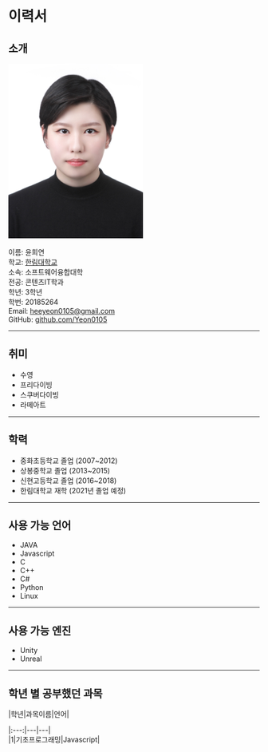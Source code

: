 # 이력서

## 소개
<img src=증명사진.jpg width=270 height=350> 


이름: 윤희연   
학교: [한림대학교](https://www.hallym.ac.kr/)  
소속: 소프트웨어융합대학  
전공: 콘텐츠IT학과  
학년: 3학년  
학번: 20185264  
Email: heeyeon0105@gmail.com  
GitHub: [github.com/Yeon0105](https://github.com/Yeon0105)  

------------------------
## 취미  
* 수영  
* 프리다이빙  
* 스쿠버다이빙  
* 라떼아트  
------------------------
## 학력
* 중화초등학교 졸업 (2007~2012)  
* 상봉중학교 졸업 (2013~2015)  
* 신현고등학교 졸업 (2016~2018)  
* 한림대학교 재학 (2021년 졸업 예정)  
-------------------------
## 사용 가능 언어
* JAVA
* Javascript
* C
* C++
* C#
* Python
* Linux
-------------------------
## 사용 가능 엔진  
* Unity   
* Unreal  
---------------------------
## 학년 별 공부했던 과목  

|학년|과목이름|언어|   

|:---:|---|---|   
|1|기초프로그래밍|Javascript|  
